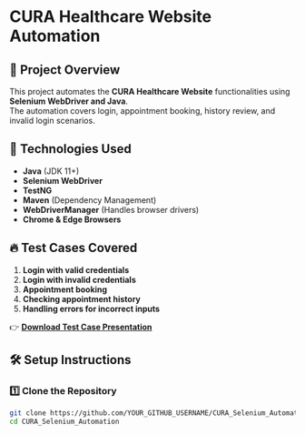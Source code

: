 # CURA Healthcare Website Automation

## 📌 Project Overview
This project automates the **CURA Healthcare Website** functionalities using **Selenium WebDriver and Java**.  
The automation covers login, appointment booking, history review, and invalid login scenarios.

## 🚀 Technologies Used
- **Java** (JDK 11+)
- **Selenium WebDriver**
- **TestNG**
- **Maven** (Dependency Management)
- **WebDriverManager** (Handles browser drivers)
- **Chrome & Edge Browsers**

## 🔥 Test Cases Covered
1. **Login with valid credentials**
2. **Login with invalid credentials**
3. **Appointment booking**
4. **Checking appointment history**
5. **Handling errors for incorrect inputs**
   
👉 **[Download Test Case Presentation](CURA_Final_Corrected_Test_Cases_Presentation.pptx)**

## 🛠️ Setup Instructions
### 1️⃣ Clone the Repository
```sh
git clone https://github.com/YOUR_GITHUB_USERNAME/CURA_Selenium_Automation.git
cd CURA_Selenium_Automation
